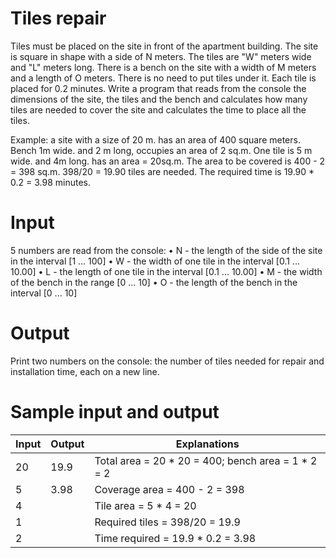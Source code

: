 # Tiles repair

Tiles must be placed on the site in front of the apartment building. The site is square in shape with a side of N meters. The tiles are "W" meters wide and "L" meters long. There is a bench on the site with a width of M meters and a length of O meters. There is no need to put tiles under it. Each tile is placed for 0.2 minutes.
Write a program that reads from the console the dimensions of the site, the tiles and the bench and calculates how many tiles are needed to cover the site and calculates the time to place all the tiles.

Example: a site with a size of 20 m. has an area of ​​400 square meters. Bench 1m wide. and 2 m long, occupies an area of ​​2 sq.m. One tile is 5 m wide. and 4m long. has an area = 20sq.m. The area to be covered is 400 - 2 = 398 sq.m. 398/20 = 19.90 tiles are needed. The required time is 19.90 * 0.2 = 3.98 minutes.

# Input

5 numbers are read from the console:
• N - the length of the side of the site in the interval [1 ... 100]
• W - the width of one tile in the interval [0.1 ... 10.00]
• L - the length of one tile in the interval [0.1 ... 10.00]
• M - the width of the bench in the range [0 ... 10]
• O - the length of the bench in the interval [0 ... 10]

# Output

Print two numbers on the console: the number of tiles needed for repair and installation time, each on a new line.

# Sample input and output

| Input | Output | Explanations |
|---|---|---|
| 20 | 19.9 | Total area = 20 * 20 = 400; bench area = 1 * 2 = 2 |
| 5 | 3.98 | Coverage area = 400 - 2 = 398 |
| 4 |   | Tile area = 5 * 4 = 20 |
| 1 |   | Required tiles = 398/20 = 19.9 |
| 2 |   | Time required = 19.9 * 0.2 = 3.98 |
